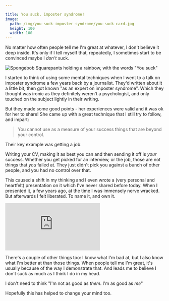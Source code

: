 ```yaml
---

title: You suck, imposter syndrome!
image:
  path: /img/you-suck-imposter-syndrome/you-suck-card.jpg
  height: 100
  width: 100
---
```


No matter how often people tell me I'm great at whatever, I don't believe it deep inside. It's only if I tell myself that, repeatedly, I sometimes start to be convinced maybe I *don't* suck.

![Spongebob Squarepants holding a rainbow, with the words "You suck"](/img/you-suck-imposter-syndrome/you-suck.jpg)

I started to think of using some mental techniques when I went to a talk on imposter syndrome a few years back by a journalist. They'd written about it a little bit, then got known "as an expert on imposter syndrome". Which they thought was ironic as they definitely weren't a psychologist, and only touched on the subject lightly in their writing.

But they made some good points - her experiences were valid and it was ok for her to share! She came up with a great technique that I still try to follow, and impart:

> You cannot use as a measure of your success things that are beyond your control.

Their key example was getting a job:

Writing your CV, making it as best you can and then sending it off is _your_ success. Whether you get picked for an interview, or the job, those are not things that _you_ failed at. They just didn't pick you against a bunch of other people, and you had no control over that.

This caused a shift in my thinking and I even wrote a (very personal and heartfelt) presentation on it which I've never shared before today. When I presented it, a few years ago, at the time I was immensely nerve wracked. But afterwards I felt liberated. To name it, and own it.

<div class="embed-container slides">
  <iframe src="https://docs.google.com/presentation/d/1VPjfIvRWrjkcPJg3YbObv0xGvUOUZc3bH6f9hh9YD2Y/embed?start=false&loop=false&delayms=10000" frameborder="0" allowfullscreen="true" mozallowfullscreen="true" webkitallowfullscreen="true"></iframe>
</div>


There's a couple of other things too: I know what I'm bad at, but I also know what I'm better at than those things. When people tell me I'm great, it's usually because of the way I demonstrate that. And leads me to believe I don't suck as much as I think I do in my head.

I don't need to think "I'm not as good as *them*. I'm as good as *me*"

Hopefully this has helped to change your mind too.
